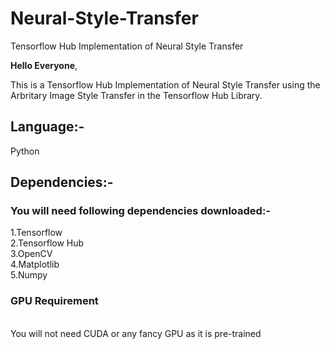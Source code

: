 # Neural-Style-Transfer
Tensorflow Hub Implementation of Neural Style Transfer

<b>Hello Everyone</b>,

This is a Tensorflow Hub Implementation of Neural Style Transfer using the Arbritary Image Style Transfer in the
Tensorflow Hub Library.

<h2>Language:-</h2>
Python

<h2>Dependencies:-</h2>
<h3>You will need following dependencies downloaded:-</h3>
1.Tensorflow<br>
2.Tensorflow Hub<br>
3.OpenCV<br>
4.Matplotlib<br>
5.Numpy<br>
<h3>GPU Requirement</h3>
<br>You will not need CUDA or any fancy GPU as it is pre-trained
